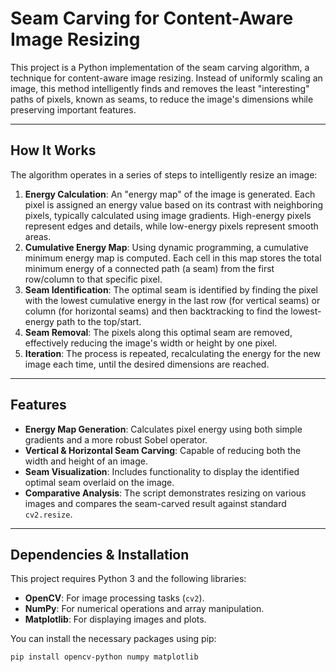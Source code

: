 # Seam Carving for Content-Aware Image Resizing

This project is a Python implementation of the seam carving algorithm, a technique for content-aware image resizing. Instead of uniformly scaling an image, this method intelligently finds and removes the least "interesting" paths of pixels, known as seams, to reduce the image's dimensions while preserving important features.



---

## How It Works

The algorithm operates in a series of steps to intelligently resize an image:

1.  **Energy Calculation**: An "energy map" of the image is generated. Each pixel is assigned an energy value based on its contrast with neighboring pixels, typically calculated using image gradients. High-energy pixels represent edges and details, while low-energy pixels represent smooth areas.
2.  **Cumulative Energy Map**: Using dynamic programming, a cumulative minimum energy map is computed. Each cell in this map stores the total minimum energy of a connected path (a seam) from the first row/column to that specific pixel.
3.  **Seam Identification**: The optimal seam is identified by finding the pixel with the lowest cumulative energy in the last row (for vertical seams) or column (for horizontal seams) and then backtracking to find the lowest-energy path to the top/start.
4.  **Seam Removal**: The pixels along this optimal seam are removed, effectively reducing the image's width or height by one pixel.
5.  **Iteration**: The process is repeated, recalculating the energy for the new image each time, until the desired dimensions are reached.

---

## Features

* **Energy Map Generation**: Calculates pixel energy using both simple gradients and a more robust Sobel operator.
* **Vertical & Horizontal Seam Carving**: Capable of reducing both the width and height of an image.
* **Seam Visualization**: Includes functionality to display the identified optimal seam overlaid on the image.
* **Comparative Analysis**: The script demonstrates resizing on various images and compares the seam-carved result against standard `cv2.resize`.

---

## Dependencies & Installation

This project requires Python 3 and the following libraries:

* **OpenCV**: For image processing tasks (`cv2`).
* **NumPy**: For numerical operations and array manipulation.
* **Matplotlib**: For displaying images and plots.

You can install the necessary packages using pip:

```bash
pip install opencv-python numpy matplotlib
